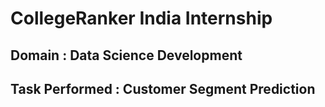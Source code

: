 # CollegeRanker India Internship 

## Domain : Data Science Development

## Task Performed : Customer Segment Prediction


